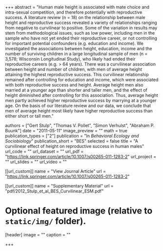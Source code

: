 +++
abstract = "Human male height is associated with mate choice and intra-sexual competition, and therefore potentially with reproductive success. A literature review (n = 18) on the relationship between male height and reproductive success revealed a variety of relationships ranging from negative to curvilinear to positive. Some of the variation in results may stem from methodological issues, such as low power, including men in the sample who have not yet ended their reproductive career, or not controlling for important potential confounders (e.g. education and income). We investigated the associations between height, education, income and the number of surviving children in a large longitudinal sample of men (n = 3,578; Wisconsin Longitudinal Study), who likely had ended their reproductive careers (e.g. > 64 years). There was a curvilinear association between height and number of children, with men of average height attaining the highest reproductive success. This curvilinear relationship remained after controlling for education and income, which were associated with both reproductive success and height. Average height men also married at a younger age than shorter and taller men, and the effect of height diminished after controlling for this association. Thus, average height men partly achieved higher reproductive success by marrying at a younger age. On the basis of our literature review and our data, we conclude that men of average height most likely have higher reproductive success than either short or tall men."

authors = ["Gert Stulp", "Thomas V. Pollet", "Simon Verhulst", "Abraham P. Buunk"]
date = "2011-05-11"
image_preview = ""
math = true
publication_types = ["2"]
publication = "In *Behavioral Ecology and Sociobiology*"
publication_short = "BES"
selected = false
title = "A curvilinear effect of height on reproductive success in human males"
url_code = ""
url_dataset = ""
url_pdf = "https://link.springer.com/article/10.1007/s00265-011-1283-2"
url_project = ""
url_slides = ""
url_video = ""

[[url_custom]]
name = "View Journal Article"
url = "https://link.springer.com/article/10.1007/s00265-011-1283-2"

[[url_custom]]
name = "Supplementary Material"
url = "pdf/2012_Stulp_et_al_BES_Curvilinear_ESM.pdf"

# Optional featured image (relative to `static/img/` folder).
[header]
image = ""
caption = ""

+++
